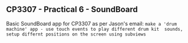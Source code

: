 CP3307 - Practical 6 - SoundBoard
---------------------------------

Basic SoundBoard app for CP3307 as per Jason's email:
`make a 'drum machine' app - use touch events to play different drum kit 
sounds, setup differnt positions on the screen using subviews`
